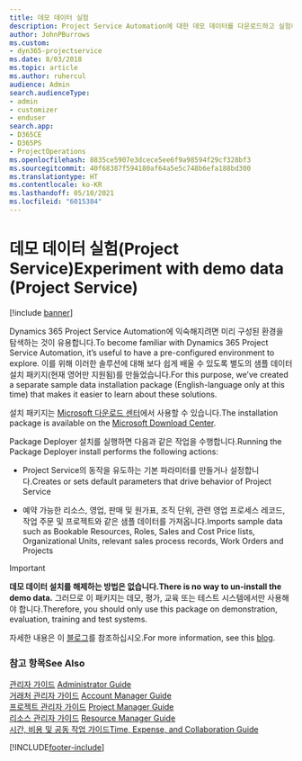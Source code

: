 ```yaml
---
title: 데모 데이터 실험
description: Project Service Automation에 대한 데모 데이터를 다운로드하고 실험하는 방법.
author: JohnPBurrows
ms.custom:
- dyn365-projectservice
ms.date: 8/03/2018
ms.topic: article
ms.author: ruhercul
audience: Admin
search.audienceType:
- admin
- customizer
- enduser
search.app:
- D365CE
- D365PS
- ProjectOperations
ms.openlocfilehash: 8835ce5907e3dcece5ee6f9a98594f29cf328bf3
ms.sourcegitcommit: 40f68387f594180af64a5e5c748b6efa188bd300
ms.translationtype: HT
ms.contentlocale: ko-KR
ms.lasthandoff: 05/10/2021
ms.locfileid: "6015384"
---
```

# <a name="experiment-with-demo-data-project-service"></a><span data-ttu-id="37944-103">데모 데이터 실험(Project Service)</span><span class="sxs-lookup"><span data-stu-id="37944-103">Experiment with demo data (Project Service)</span></span>

[!include [banner](../includes/psa-now-project-operations.md)]

<span data-ttu-id="37944-104">Dynamics 365 Project Service Automation에 익숙해지려면 미리 구성된 환경을 탐색하는 것이 유용합니다.</span><span class="sxs-lookup"><span data-stu-id="37944-104">To become familiar with Dynamics 365 Project Service Automation, it’s useful to have a pre-configured environment to explore.</span></span> <span data-ttu-id="37944-105">이를 위해 이러한 솔루션에 대해 보다 쉽게 배울 수 있도록 별도의 샘플 데이터 설치 패키지(현재 영어만 지원됨)를 만들었습니다.</span><span class="sxs-lookup"><span data-stu-id="37944-105">For this purpose, we’ve created a separate sample data installation package (English-language only at this time) that makes it easier to learn about these solutions.</span></span> 

<span data-ttu-id="37944-106">설치 패키지는 [Microsoft 다운로드 센터](https://go.microsoft.com/fwlink/?linkid=859966)에서 사용할 수 있습니다.</span><span class="sxs-lookup"><span data-stu-id="37944-106">The installation package is available on the [Microsoft Download Center](https://go.microsoft.com/fwlink/?linkid=859966).</span></span>  

<span data-ttu-id="37944-107">Package Deployer 설치를 실행하면 다음과 같은 작업을 수행합니다.</span><span class="sxs-lookup"><span data-stu-id="37944-107">Running the Package Deployer install performs the following actions:</span></span> 
  
-   <span data-ttu-id="37944-108">Project Service의 동작을 유도하는 기본 파라미터를 만들거나 설정합니다.</span><span class="sxs-lookup"><span data-stu-id="37944-108">Creates or sets default parameters that drive behavior of Project Service</span></span>  
  
-   <span data-ttu-id="37944-109">예약 가능한 리소스, 영업, 판매 및 원가표, 조직 단위, 관련 영업 프로세스 레코드, 작업 주문 및 프로젝트와 같은 샘플 데이터를 가져옵니다.</span><span class="sxs-lookup"><span data-stu-id="37944-109">Imports sample data such as Bookable Resources, Roles, Sales and Cost Price lists, Organizational Units, relevant sales process records, Work Orders and Projects</span></span>    
  
> [!IMPORTANT]
> <span data-ttu-id="37944-110">**데모 데이터 설치를 해제하는 방법은 없습니다.**</span><span class="sxs-lookup"><span data-stu-id="37944-110">**There is no way to un-install the demo data.**</span></span> <span data-ttu-id="37944-111">그러므로 이 패키지는 데모, 평가, 교육 또는 테스트 시스템에서만 사용해야 합니다.</span><span class="sxs-lookup"><span data-stu-id="37944-111">Therefore, you should only use this package on demonstration, evaluation, training and test systems.</span></span>

<span data-ttu-id="37944-112">자세한 내용은 이 [블로그](https://blogs.msdn.microsoft.com/crm/2017/10/24/microsoft-dynamics-365-for-field-service-and-project-service-automation-sample-data)를 참조하십시오.</span><span class="sxs-lookup"><span data-stu-id="37944-112">For more information, see this [blog](https://blogs.msdn.microsoft.com/crm/2017/10/24/microsoft-dynamics-365-for-field-service-and-project-service-automation-sample-data).</span></span>





  
### <a name="see-also"></a><span data-ttu-id="37944-113">참고 항목</span><span class="sxs-lookup"><span data-stu-id="37944-113">See Also</span></span>  
 <span data-ttu-id="37944-114">[관리자 가이드](../psa/admin-guide.md) </span><span class="sxs-lookup"><span data-stu-id="37944-114">[Administrator Guide](../psa/admin-guide.md) </span></span>  
 <span data-ttu-id="37944-115">[거래처 관리자 가이드](../psa/account-manager-guide.md) </span><span class="sxs-lookup"><span data-stu-id="37944-115">[Account Manager Guide](../psa/account-manager-guide.md) </span></span>  
 <span data-ttu-id="37944-116">[프로젝트 관리자 가이드](../psa/project-manager-guide.md) </span><span class="sxs-lookup"><span data-stu-id="37944-116">[Project Manager Guide](../psa/project-manager-guide.md) </span></span>  
 <span data-ttu-id="37944-117">[리소스 관리자 가이드](../psa/resource-manager-guide.md) </span><span class="sxs-lookup"><span data-stu-id="37944-117">[Resource Manager Guide](../psa/resource-manager-guide.md) </span></span>  
 [<span data-ttu-id="37944-118">시간, 비용 및 공동 작업 가이드</span><span class="sxs-lookup"><span data-stu-id="37944-118">Time, Expense, and Collaboration Guide</span></span>](../psa/time-expense-collaboration-guide.md)


[!INCLUDE[footer-include](../includes/footer-banner.md)]